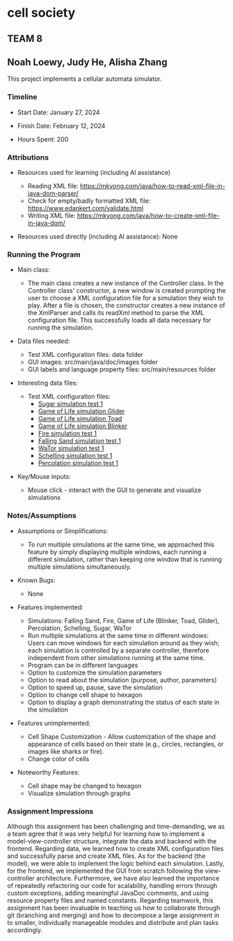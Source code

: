 # cell society
## TEAM 8
## Noah Loewy, Judy He, Alisha Zhang


This project implements a cellular automata simulator.

### Timeline

 * Start Date: January 27, 2024

 * Finish Date: February 12, 2024

 * Hours Spent: 200


### Attributions

 * Resources used for learning (including AI assistance)
   * Reading XML file: https://mkyong.com/java/how-to-read-xml-file-in-java-dom-parser/
   * Check for empty/badly formatted XML file: https://www.edankert.com/validate.html
   * Writing XML file: https://mkyong.com/java/how-to-create-xml-file-in-java-dom/
 
 * Resources used directly (including AI assistance): None


### Running the Program

 * Main class:
   * The main class creates a new instance of the Controller class. In the Controller class' constructor, a new window is created prompting the user to choose a XML configuration file for a simulation they wish to play. After a file is chosen, the constructor creates a new instance of the XmlParser and calls its readXml method to parse the XML configuration file. This successfully loads all data necessary for running the simulation.

 * Data files needed: 
   * Test XML configuration files: data folder
   * GUI images: src/main/java/doc/images folder
   * GUI labels and language property files: src/main/resources folder

 * Interesting data files:
   * Test XML configuration files:
     * [Sugar simulation test 1](data/sugar/SugarTest1.xml) 
     * [Game of Life simulation Glider](data/gameoflife/GameOfLifeGlider.xml)
     * [Game of Life simulation Toad](data/gameoflife/GameOfLifeToad.xml)
     * [Game of Life simulation Blinker](data/gameoflife/GameOfLifeBlinker.xml)
     * [Fire simulation test 1](data/fire/FireSmallSimulation1.xml)
     * [Falling Sand simulation test 1](data/falling/FallingTest1.xml)
     * [WaTor simulation test 1](data/wator/WaTorTest1.xml)
     * [Schelling simulation test 1](data/schelling/SchellingTest1.xml)
     * [Percolation simulation test 1](data/percolation/PercolationTest1.xml)

 * Key/Mouse inputs:
   * Mouse click - interact with the GUI to generate and visualize simulations



### Notes/Assumptions

 * Assumptions or Simplifications:
   * To run multiple simulations at the same time, we approached this feature by simply displaying multiple windows, each running a different simulation, rather than keeping one window that is running multiple simulations simultaneously.

 * Known Bugs: 
   * None

 * Features implemented:
   * Simulations: Falling Sand, Fire, Game of Life (Blinker, Toad, Glider), Percolation, Schelling, Sugar, WaTor
   * Run multiple simulations at the same time in different windows: Users can move windows for each simulation around as they wish; each simulation is controlled by a separate controller, therefore independent from other simulations running at the same time.
   * Program can be in different languages
   * Option to customize the simulation parameters
   * Option to read about the simulation (purpose, author, parameters)
   * Option to speed up, pause, save the simulation 
   * Option to change cell shape to hexagon
   * Option to display a graph demonstrating the status of each state in the simulation 
 * Features unimplemented:
   * Cell Shape Customization - Allow customization of the shape and appearance of cells based on their state (e.g., circles, rectangles, or images like sharks or fire).
   * Change color of cells

 * Noteworthy Features:
   * Cell shape may be changed to hexagon 
   * Visualize simulation through graphs

### Assignment Impressions

Although this assignment has been challenging and time-demanding, we as a team agree that it was very helpful for learning how to implement a model-view-controller structure, integrate the data and backend with the frontend. Regarding data, we learned how to create XML configuration files and successfully parse and create XML files. As for the backend (the model), we were able to implement the logic behind each simulation. Lastly, for the frontend, we implemented the GUI from scratch following the view-controller architecture. 
Furthermore, we have also learned the importance of repeatedly refactoring our code for scalability, handling errors through custom exceptions, adding meaningful JavaDoc comments, and using resource property files and named constants.
Regarding teamwork, this assignment has been invaluable in teaching us how to collaborate through git (branching and merging) and how to decompose a large assignment in to smaller, individually manageable modules and distribute and plan tasks accordingly. 
